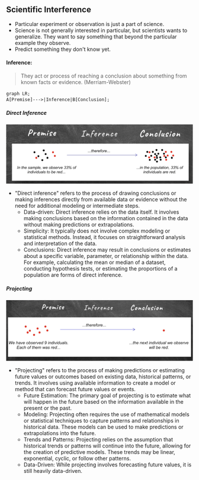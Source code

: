 ## Scientific Interference

- Particular experiment or observation is just a part of science. 
- Science is not generally interested in particular, but scientists wants to generalize. They want to say something that beyond the particular example they observe. 
- Predict something they don't know yet. 

#### Inference:

> They act or process of reaching a conclusion about something from known facts or evidence. (Merriam-Webster)

```mermaid
graph LR;
A[Premise]--->|Inference|B[Conclusion];
```

##### Direct Inference

![](Pictures/example01.png)

- "Direct inference" refers to the process of drawing conclusions or making inferences directly from available data or evidence without the need for additional modeling or intermediate steps.
    - Data-driven: Direct inference relies on the data itself. It involves making conclusions based on the information contained in the data without making predictions or extrapolations.
    - Simplicity: It typically does not involve complex modeling or statistical methods. Instead, it focuses on straightforward analysis and interpretation of the data.
    - Conclusions: Direct inference may result in conclusions or estimates about a specific variable, parameter, or relationship within the data. For example, calculating the mean or median of a dataset, conducting hypothesis tests, or estimating the proportions of a population are forms of direct inference.

##### Projecting

![](Pictures/example02.png)

- "Projecting" refers to the process of making predictions or estimating future values or outcomes based on existing data, historical patterns, or trends. It involves using available information to create a model or method that can forecast future values or events.
    - Future Estimation: The primary goal of projecting is to estimate what will happen in the future based on the information available in the present or the past. 
    - Modeling: Projecting often requires the use of mathematical models or statistical techniques to capture patterns and relationships in historical data. These models can be used to make predictions or extrapolations into the future.
    - Trends and Patterns: Projecting relies on the assumption that historical trends or patterns will continue into the future, allowing for the creation of predictive models. These trends may be linear, exponential, cyclic, or follow other patterns.
    - Data-Driven: While projecting involves forecasting future values, it is still heavily data-driven. 